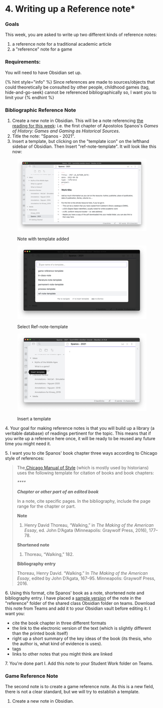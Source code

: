 # 4. Writing up a Reference note\*

### Goals

This week, you are asked to write up two different kinds of reference notes:

1. a reference note for a traditional academic article
2. a "reference" note for a game

### Requirements:

You will need to have Obsidian set up.&#x20;

{% hint style="info" %}
Since references are made to sources/objects that could theoretically be consulted by other people, childhood games (tag, hide-and-go-seek) cannot be referenced bibliographically so, I want you to limit your&#x20;
{% endhint %}

### Bibliographic Reference Note

1. Create a new note in Obsidian. This will be a note referencing [the reading for this week](../../historical-games-studies/medieval-games.md#read-watch-listen): i.e.   the first chapter of Apostolos Spanos's _Games of History: Games and Gaming as Historical Sources_.
2. Title the note: "Spanos - 2021".&#x20;
3. Insert a template, but clicking on the "template icon" on the lefthand sidebar of Obsidian. Then Insert "ref-note-template". It will look like this now:

<div>

<figure><img src="../../.gitbook/assets/Screen Shot 2022-09-30 at 11.37.39 AM.png" alt=""><figcaption><p>Note with template added</p></figcaption></figure>

 

<figure><img src="../../.gitbook/assets/Screen Shot 2022-09-30 at 11.37.29 AM.png" alt=""><figcaption><p>Select Ref-note-template</p></figcaption></figure>

 

<figure><img src="../../.gitbook/assets/Screen Shot 2022-09-30 at 11.37.15 AM.png" alt=""><figcaption><p>Insert a template</p></figcaption></figure>

</div>

4\. Your goal for making reference notes is that you will build up a library (a veritable database) of readings pertinent for the topic. This means that if you write up a reference here once, it will be ready to be reused any future time you might need it.&#x20;

5\.  I want you to cite Spanos' book chapter three ways according to Chicago style of references:

> The[ Chicago Manual of Style](https://www.chicagomanualofstyle.org/tools\_citationguide/citation-guide-1.html) (which is mostly used by historians) uses the following template for citation of books and book chapters:
>
> _****_
>
> _**Chapter or other part of an edited book**_
>
> In a note, cite specific pages. In the bibliography, include the page range for the chapter or part.
>
> **Note**
>
> 1. Henry David Thoreau, “Walking,” in _The Making of the American Essay_, ed. John D’Agata (Minneapolis: Graywolf Press, 2016), 177–78.
>
> **Shortened note**
>
> 1. Thoreau, “Walking,” 182.
>
> **Bibliography entry**
>
> Thoreau, Henry David. “Walking.” In _The Making of the American Essay_, edited by John D’Agata, 167–95. Minneapolis: Graywolf Press, 2016.

6\. Using this format, cite Spanos' book as a note, shortened note and bibliography entry. I have placed a [sample version](https://cmailcarletonca.sharepoint.com/:t:/r/sites/MEMS2001977/Shared%20Documents/General/fysm1405A-obsidian-shared/References/Spanos%20-%202021.md?csf=1\&web=1\&e=EanceF) of the note in the "reference" folder of the shared class Obsidian folder on teams. Download this note from Teams and add it to your Obsidian vault before editing it. I want you:

* cite the book chapter in three different formats
* the link to the electronic version of the text (which is slightly different than the printed book itself)
* right up a short summary of the key ideas of the book (its thesis, who the author is, what kind of evidence is uses).&#x20;
* tags
* links to other notes that you might think are linked

7\. You're done part I. Add this note to your Student Work folder on Teams.

### Game Reference Note

The second note is to create a game reference note. As this is a new field, there is not a clear standard, but we will try to establish a template.&#x20;

1. Create a new note in Obsidian.&#x20;
